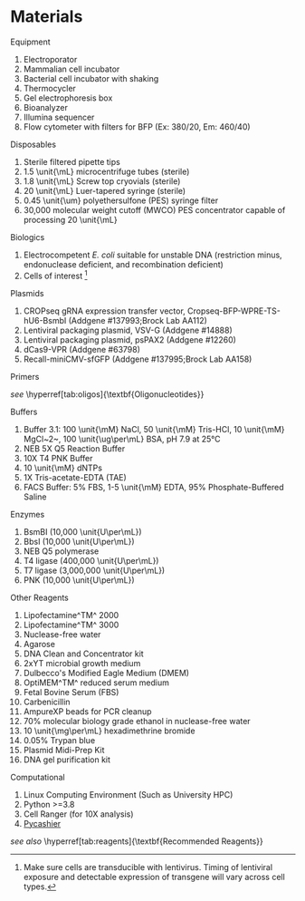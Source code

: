 # Materials

Equipment

1. Electroporator
1. Mammalian cell incubator
1. Bacterial cell incubator with shaking
1. Thermocycler
1. Gel electrophoresis box
1. Bioanalyzer
1. Illumina sequencer
1. Flow cytometer with filters for BFP (Ex: 380/20, Em: 460/40)

Disposables

1. Sterile filtered pipette tips
1. 1.5 \unit{\mL} microcentrifuge tubes (sterile)
1. 1.8 \unit{\mL} Screw top cryovials (sterile)
1. 20 \unit{\mL} Luer-tapered syringe (sterile)
1. 0.45 \unit{\um} polyethersulfone (PES) syringe filter
1. 30,000 molecular weight cutoff (MWCO) PES concentrator capable of processing 20 \unit{\mL}

Biologics

1. Electrocompetent *E. coli* suitable for unstable DNA (restriction minus,
   endonuclease deficient, and recombination deficient)
1. Cells of interest [^1]

[^1]:  Make sure cells are transducible with lentivirus. Timing of lentiviral exposure and detectable expression of transgene will vary across cell types.

Plasmids

1. CROPseq gRNA expression transfer vector,
   Cropseq-BFP-WPRE-TS-hU6-BsmbI (Addgene #137993;Brock Lab AA112)
1. Lentiviral packaging plasmid, VSV-G (Addgene #14888)
1. Lentiviral packaging plasmid, psPAX2 (Addgene #12260)
1. dCas9-VPR (Addgene #63798)
1. Recall-miniCMV-sfGFP (Addgene #137995;Brock Lab AA158)

Primers

*see* \hyperref[tab:oligos]{\textbf{Oligonucleotides}}

Buffers

1. Buffer 3.1: 100 \unit{\mM} NaCl, 50 \unit{\mM} Tris-HCl,
   10 \unit{\mM} MgCl~2~, 100 \unit{\ug\per\mL} BSA, pH 7.9 at 25°C
2. NEB 5X Q5 Reaction Buffer
3. 10X T4 PNK Buffer
4. 10 \unit{\mM} dNTPs
5. 1X Tris-acetate-EDTA (TAE)
6. FACS Buffer: 5% FBS, 1-5 \unit{\mM} EDTA, 95% Phosphate-Buffered Saline

Enzymes

1. BsmBI (10,000 \unit{U\per\mL})
1. BbsI (10,000 \unit{U\per\mL})
1. NEB Q5 polymerase
1. T4 ligase (400,000 \unit{U\per\mL})
1. T7 ligase (3,000,000 \unit{U\per\mL})
1. PNK (10,000 \unit{U\per\mL})

Other Reagents

1. Lipofectamine^TM^ 2000
1. Lipofectamine^TM^ 3000
1. Nuclease-free water
1. Agarose
1. DNA Clean and Concentrator kit
1. 2xYT microbial growth medium
1. Dulbecco's Modified Eagle Medium (DMEM)
1. OptiMEM^TM^ reduced serum medium
1. Fetal Bovine Serum (FBS)
1. Carbenicillin
1. AmpureXP beads for PCR cleanup
1. 70% molecular biology grade ethanol in nuclease-free water
1. 10 \unit{\mg\per\mL} hexadimethrine bromide
1. 0.05% Trypan blue
1. Plasmid Midi-Prep Kit
1. DNA gel purification kit

Computational

1. Linux Computing Environment (Such as University HPC)
1. Python >=3.8
1. Cell Ranger (for 10X analysis)
1. [Pycashier](https://github.com/brocklab/pycashier)


*see also* \hyperref[tab:reagents]{\textbf{Recommended Reagents}}

